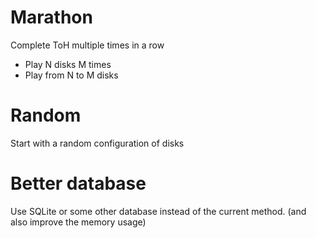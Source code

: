 # Marathon

Complete ToH multiple times in a row 
- Play N disks M times
- Play from N to M disks

# Random

Start with a random configuration of disks

# Better database

Use SQLite or some other database instead of the current method.
(and also improve the memory usage)
